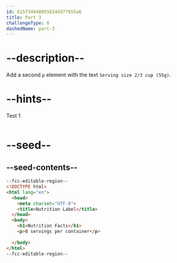 ```yaml
---
id: 615f34948891834dd77655a6
title: Part 3
challengeType: 0
dashedName: part-3
---
```


# --description--

Add a second `p` element with the text `Serving size 2/3 cup (55g)`.

# --hints--

Test 1

```js

```

# --seed--

## --seed-contents--

```html
--fcc-editable-region--
<!DOCTYPE html>
<html lang="en">
  <head>
    <meta charset="UTF-8">
    <title>Nutrition Label</title>
  </head>
  <body>
    <h1>Nutrition Facts</h1>
    <p>8 servings per container</p>
    
  </body>
</html>
--fcc-editable-region--
```

```css

```

